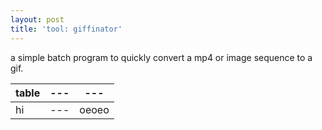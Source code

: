 ```yaml
---
layout: post
title: 'tool: giffinator'
---
```


a simple batch program to quickly convert a mp4 or image sequence to a gif. 

table | --- | ---
--- | --- | ---
hi | --- | oeoeo 
